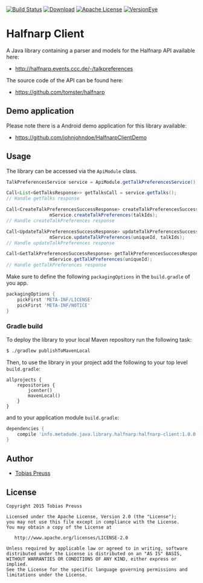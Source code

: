 [![Build Status](https://travis-ci.org/johnjohndoe/HalfnarpClient.svg)](https://travis-ci.org/johnjohndoe/HalfnarpClient) [![Download](https://api.bintray.com/packages/tbsprs/maven/HalfnarpClient/images/download.svg)](https://bintray.com/tbsprs/maven/HalfnarpClient/_latestVersion) [![Apache License](http://img.shields.io/badge/license-Apache%20License%202.0-lightgrey.svg)](http://choosealicense.com/licenses/apache-2.0/) [![VersionEye](https://www.versioneye.com/user/projects/54d63b636654aa5eba00606e/badge.svg)](https://www.versioneye.com/user/projects/54d63b636654aa5eba00606e)

# Halfnarp Client

A Java library containing a parser and models for the Halfnarp API available here:

* http://halfnarp.events.ccc.de/-/talkpreferences

The source code of the API can be found here:

* https://github.com/tomster/halfnarp


## Demo application

Please note there is a Android demo application for this library available:

* https://github.com/johnjohndoe/HalfnarpClientDemo


## Usage

The library can be accessed via the `ApiModule` class.

```java
TalkPreferencesService service = ApiModule.getTalkPreferencesService();

Call<List<GetTalksResponse>> getTalksCall = service.getTalks();
// Handle getTalks response

Call<CreateTalkPreferencesSuccessResponse> createTalkPreferencesSuccessResponseCall =
                mService.createTalkPreferences(talkIds);
// Handle createTalkPreferences response

Call<UpdateTalkPreferencesSuccessResponse> updateTalkPreferencesSuccessResponseCall =
                mService.updateTalkPreferences(uniqueId, talkIds);
// Handle updateTalkPreferences response

Call<GetTalkPreferencesSuccessResponse> getTalkPreferencesSuccessResponseCall =
                mService.getTalkPreferences(uniqueId);
// Handle getTalkPreferences response
```

Make sure to define the following `packagingOptions` in the  `build.gradle` of you app.

```groovy
packagingOptions {
    pickFirst 'META-INF/LICENSE'
    pickFirst 'META-INF/NOTICE'
}
```


### Gradle build

To deploy the library to your local Maven repository run the following task:

```bash
$ ./gradlew publishToMavenLocal
```

Then, to use the library in your project add the following to
your top level `build.gradle`:

```
allprojects {
    repositories {
        jcenter()
        mavenLocal()
    }
}
```

and to your application module `build.gradle`:


```groovy
dependencies {
    compile 'info.metadude.java.library.halfnarp:halfnarp-client:1.0.0'
}
```



## Author

* [Tobias Preuss][tobias-preuss]

## License

    Copyright 2015 Tobias Preuss

    Licensed under the Apache License, Version 2.0 (the "License");
    you may not use this file except in compliance with the License.
    You may obtain a copy of the License at

       http://www.apache.org/licenses/LICENSE-2.0

    Unless required by applicable law or agreed to in writing, software
    distributed under the License is distributed on an "AS IS" BASIS,
    WITHOUT WARRANTIES OR CONDITIONS OF ANY KIND, either express or implied.
    See the License for the specific language governing permissions and
    limitations under the License.


[tobias-preuss]: https://github.com/johnjohndoe


